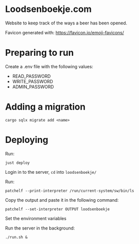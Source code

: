 # Loodsenboekje.com

Website to keep track of the ways a beer has been opened.

Favicon generated with: https://favicon.io/emoji-favicons/

# Preparing to run

Create a .env file with the following values:

- READ_PASSWORD
- WRITE_PASSWORD
- ADMIN_PASSWORD

# Adding a migration
```
cargo sqlx migrate add <name>
```

# Deploying

Run:
```
just deploy
```
Login in to the server, `cd` into `loodsenboekje/`

Run:
```
patchelf --print-interpreter /run/current-system/sw/bin/ls
```

Copy the output and paste it in the following command:
```
patchelf --set-interpreter OUTPUT loodsenboekje
```

Set the environment variables

Run the server in the background:
```
./run.sh &
```

